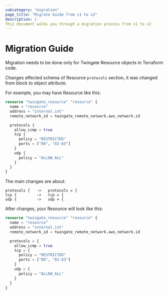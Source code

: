 ```yaml
---
subcategory: "migration"
page_title: "Migrate Guide from v1 to v2"
description: |-
This document walks you through a migration process from v1 to v2
---
```


# Migration Guide

Migration needs to be done only for Twingate Resource objects in Terraform code. 

Changes affected schema of Resource `protocols` section, it was changed from block to object attribute.

For example, you may have Resource like this:

```terraform
resource "twingate_resource" "resource" {
  name = "resource"
  address = "internal.int"
  remote_network_id = twingate_remote_network.aws_network.id

  protocols {
    allow_icmp = true
    tcp {
      policy = "RESTRICTED"
      ports = ["80", "82-83"]
    }
    udp {
      policy = "ALLOW_ALL"
    }
  }
}
```

The main changes are about:
```
protocols {   ->   protocols = {
tcp {         ->   tcp = {
udp {         ->   udp = {
```

After changes, your Resource will look like this:

```terraform
resource "twingate_resource" "resource" {
  name = "resource"
  address = "internal.int"
  remote_network_id = twingate_remote_network.aws_network.id

  protocols = {
    allow_icmp = true
    tcp = {
      policy = "RESTRICTED"
      ports = ["80", "82-83"]
    }
    udp = {
      policy = "ALLOW_ALL"
    }
  }
}
```